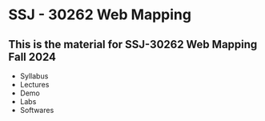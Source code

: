 # SSJ - 30262 Web Mapping
## This is the material for SSJ-30262 Web Mapping Fall 2024

- Syllabus
- Lectures
- Demo
- Labs
- Softwares
